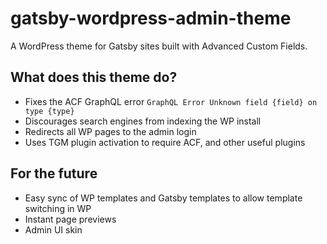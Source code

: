 # gatsby-wordpress-admin-theme

A WordPress theme for Gatsby sites built with Advanced Custom Fields.

## What does this theme do?

- Fixes the ACF GraphQL error `GraphQL Error Unknown field {field} on type {type}`
- Discourages search engines from indexing the WP install
- Redirects all WP pages to the admin login
- Uses TGM plugin activation to require ACF, and other useful plugins

## For the future

- Easy sync of WP templates and Gatsby templates to allow template switching in WP
- Instant page previews
- Admin UI skin

